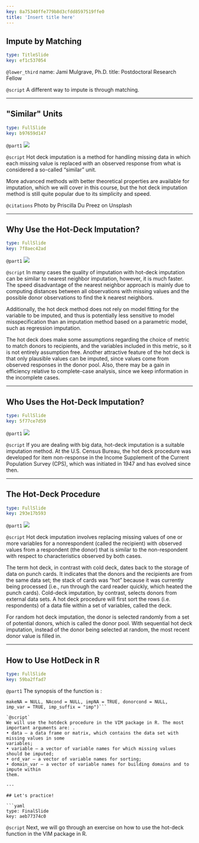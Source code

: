 ```yaml
---
key: 8a75340ffe779b8d3cfdd8597519ffe0
title: 'Insert title here'
---
```


## Impute by Matching

```yaml
type: TitleSlide
key: ef1c537054
```

`@lower_third`
name: Jami Mulgrave, Ph.D.
title: Postdoctoral Research Fellow

`@script`
A different way to impute is through matching.

---

## "Similar" Units

```yaml
type: FullSlide
key: b97659d147
```

`@part1`
![](https://assets.datacamp.com/production/repositories/5141/datasets/949426a73162448de6906cafd030b00fcec2d25a/priscilla-du-preez-161711-unsplash.jpg)

`@script`
Hot deck imputation is a method for handling missing data in which each missing value is replaced with an observed response from what is considered a so-called “similar” unit.

More advanced methods with better theoretical properties are available for imputation, which we will cover in this course, but the hot deck imputation method is still quite popular due to its simplicity and speed.

`@citations`
Photo by Priscilla Du Preez on Unsplash

---

## Why Use the Hot-Deck Imputation?

```yaml
type: FullSlide
key: 7f8aec42ad
```

`@part1`
![](https://assets.datacamp.com/production/repositories/5141/datasets/db1b7e8e459b9299d6043bd69310ab37a9e15f26/ken-treloar-346065-unsplash_square.jpg)

`@script`
In many cases the quality of imputation with hot-deck imputation can be similar to nearest neighbor imputation, however, it is much faster.   The speed disadvantage of the nearest neighbor approach is mainly due to computing distances between all observations with missing values and the possible donor observations to find the k nearest neighbors. 

Additionally, the hot deck method does not rely on model fitting for the variable to be imputed, and thus is potentially less sensitive to model misspecification than an imputation method based on a parametric model, such as regression imputation.  

The hot deck does make some assumptions regarding the choice of metric to match donors to recipients, and the variables included in this metric, so it is not entirely assumption free. Another attractive feature of the hot deck is that only plausible values can be imputed, since values come from observed responses in the donor pool. Also, there may be a gain in efficiency relative to complete-case analysis, since we keep information in the incomplete cases.

---

## Who Uses the Hot-Deck Imputation?

```yaml
type: FullSlide
key: 5f77ce7d59
```

`@part1`
![](https://assets.datacamp.com/production/repositories/5141/datasets/c20e2d1809d1554719be2fc31d4f5531a33abffe/helloquence-51716-unsplash_square.jpg)

`@script`
If you are dealing with big data,  hot-deck imputation is a suitable imputation method.   At the U.S. Census Bureau, the hot deck procedure was developed for item non-response in the Income Supplement of the Current Population Survey (CPS), which was initiated in 1947 and has evolved since then.

---

## The Hot-Deck Procedure

```yaml
type: FullSlide
key: 293e17b593
```

`@part1`
![](https://assets.datacamp.com/production/repositories/5141/datasets/d74867da4507cd59dfde46683014e31fa1058f80/1280px-Used_Punchcard_5151286161.jpg)

`@script`
Hot deck imputation involves replacing missing values of one or more variables for a nonrespondent (called the recipient) with observed values from a respondent (the donor) that is similar to the non-respondent with respect to characteristics observed by both cases.  

The term hot deck, in contrast with cold deck, dates back to the storage of data on punch cards. It indicates that the donors and the recipients are from the same data set; the stack of cards was “hot” because it was currently being processed (i.e., run through the card reader quickly, which heated the punch cards). Cold-deck imputation, by contrast, selects donors from external data sets.   A hot deck procedure will first sort the rows (i.e. respondents) of a data file within a set of variables, called the deck.  

For random hot deck imputation, the donor is selected randomly from a set of potential donors, which is called the donor pool.  With sequential hot deck imputation, instead of the donor being selected at random, the most recent donor value is filled in.

---

## How to Use HotDeck in R

```yaml
type: FullSlide
key: 59ba2ffad7
```

`@part1`
The synopsis of the function is :
```hotdeck(data, variable = NULL, ord_var = NULL, domain_var = NULL,
makeNA = NULL, NAcond = NULL, impNA = TRUE, donorcond = NULL,
imp_var = TRUE, imp_suffix = "imp")```

`@script`
We will use the hotdeck procedure in the VIM package in R. The most important arguments are: .
• data – a data frame or matrix, which contains the data set with missing values in some
variables;
• variable – a vector of variable names for which missing values should be imputed;
• ord_var – a vector of variable names for sorting;
• domain_var – a vector of variable names for building domains and to impute within
them.

---

## Let's practice!

```yaml
type: FinalSlide
key: aeb77374c0
```

`@script`
Next, we will go through an exercise on how to use the hot-deck function in the VIM package in R.
